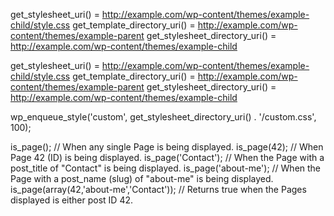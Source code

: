 

get_stylesheet_uri()           = http://example.com/wp-content/themes/example-child/style.css
get_template_directory_uri()   = http://example.com/wp-content/themes/example-parent
get_stylesheet_directory_uri() = http://example.com/wp-content/themes/example-child


<?php get_stylesheet_directory_uri(); ?>

get_stylesheet_uri()           = http://example.com/wp-content/themes/example-child/style.css
get_template_directory_uri()   = http://example.com/wp-content/themes/example-parent
get_stylesheet_directory_uri() = http://example.com/wp-content/themes/example-child

wp_enqueue_style('custom', get_stylesheet_directory_uri() . '/custom.css', 100);
  <style type="text/css" media="screen">
                @import url( <?php bloginfo('stylesheet_url'); ?>?<?php echo time(); ?> );
        </style>

<link rel="stylesheet" media="all" href="<?php echo get_stylesheet_directory_uri(); ?>/custom.css?<?php echo time(); ?>">
<link rel="stylesheet" media="all and (orientation:portrait)" href="<?php echo get_stylesheet_directory_uri(); ?>/portrait.css?<?php echo time(); ?>">
<link rel="stylesheet" media="all and (orientation:landscape)" href="<?php echo get_stylesheet_directory_uri(); ?>/landscape.css?<?php echo time(); ?>">



is_page();
// When any single Page is being displayed. is_page(42);
// When Page 42 (ID) is being displayed. is_page('Contact');
// When the Page with a post_title of "Contact" is being displayed. is_page('about-me');
// When the Page with a post_name (slug) of "about-me" is being displayed. is_page(array(42,'about-me','Contact'));
// Returns true when the Pages displayed is either post ID 42.